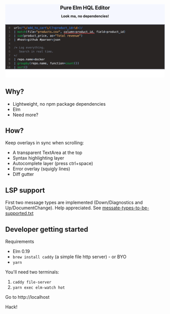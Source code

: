 


![Screenshot of the HQL editor](res/screenshot.png)



## Why?

- Lightweight, no npm package dependencies
- Elm
- Need more?


## How?
Keep overlays in sync when scrolling:

- A transparent TextArea at the top
- Syntax highlighting layer
- Autocomplete layer (press ctrl+space)
- Error overlay (squigly lines)
- Diff gutter


## LSP support

First two message types are implemented (Down/Diagnostics and Up/DocumentChange). 
Help appreciated. See [messate-types-to-be-supported.txt](https://github.com/skovsboll/elm-editor-3/blob/main/src/Lsp/message-types-to-be-supported.txt)


## Developer getting started

Requirements

- Elm 0.19
- `brew install caddy` (a simple file http server) - or BYO
- `yarn`

You'll need two terminals:

1. `caddy file-server`
2. `yarn exec elm-watch hot`

Go to http://localhost

Hack!
